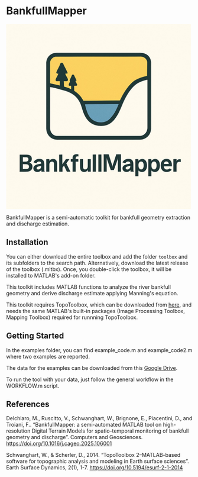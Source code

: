 # BankfullMapper

<img src="images/bankfull_map.png" align="center" width=500>

BankfullMapper is a semi-automatic toolkit for bankfull geometry extraction and discharge estimation.


## Installation

You can either download the entire toolbox and add the folder `toolbox` and its subfolders to the search path. Alternatively, download the latest release of the toolbox (.mltbx). Once, you double-click the toolbox, it will be installed to MATLAB's add-on folder.

This toolkit includes MATLAB functions to analyze the river bankfull geometry and derive discharge estimate applying Manning's equation. 

This toolkit requires TopoToolbox, which can be downloaded from [here](https://github.com/TopoToolbox/topotoolbox3), and needs the same MATLAB's built-in packages (Image Processing Toolbox, Mapping Toolbox) required for runnning TopoToolbox.


## Getting Started

In the examples folder, you can find example_code.m and example_code2.m where two examples are reported.

The data for the examples can be downloaded from this [Google Drive](https://drive.google.com/drive/folders/1dM2VZWRmLslaq0dfifNAPaci4E1Bd0Pa?usp=drive_link).

To run the tool with your data, just follow the general workflow in the WORKFLOW.m script. 

## References

Delchiaro, M., Ruscitto, V., Schwanghart, W., Brignone, E., Piacentini, D., and Troiani, F.. “BankfullMapper: a semi-automated MATLAB tool on high-resolution Digital Terrain Models for spatio-temporal monitoring of bankfull geometry and discharge”. Computers and Geosciences. https://doi.org/10.1016/j.cageo.2025.106001

Schwanghart, W., & Scherler, D., 2014. “TopoToolbox 2–MATLAB-based software for topographic analysis and modeling in Earth surface sciences”. Earth Surface Dynamics, 2(1), 1-7. https://doi.org/10.5194/esurf-2-1-2014
